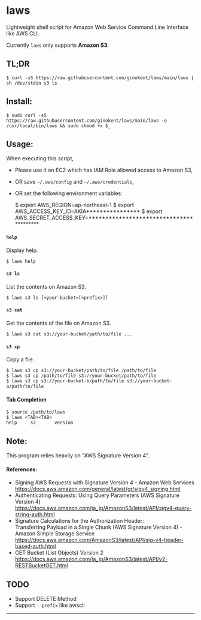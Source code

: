 
laws
====

Lightweight shell script for Amazon Web Service Command Line Interface like AWS CLI.

Currently `laws` only supports **Amazon S3**.


## TL;DR

    $ curl -sS https://raw.githubusercontent.com/ginokent/laws/main/laws | sh /dev/stdin s3 ls


## Install:

    $ sudo curl -sS https://raw.githubusercontent.com/ginokent/laws/main/laws -o /usr/local/bin/laws && sudo chmod +x $_


## Usage:

When executing this script,
- Please use it on EC2 which has IAM Role allowed access to Amazon S3,
- OR save `~/.aws/config` and `~/.aws/credentials`,
- OR set the following environment variables:

    $ export AWS_REGION=ap-northeast-1
    $ export AWS_ACCESS_KEY_ID=AKIA****************
    $ export AWS_SECRET_ACCESS_KEY=****************************************

#### `help`
Display help.  

    $ laws help

#### `s3 ls`
List the contents on Amazon S3.  

    $ laws s3 ls [<your-bucket>[<prefix>]]

#### `s3 cat`
Get the contents of the file on Amazon S3.  

    $ laws s3 cat s3://your-bucket/path/to/file ...

#### `s3 cp`
Copy a file.  

    $ laws s3 cp s3://your-bucket/path/to/file /path/to/file
    $ laws s3 cp /path/to/file s3://your-bucket/path/to/file
    $ laws s3 cp s3://your-bucket-b/path/to/file s3://your-bucket-a/path/to/file

#### Tab Completion

    $ source /path/to/laws
    $ laws <TAB><TAB>
    help     s3       version


## Note:
This program relies heavily on "AWS Signature Version 4".  

#### References:
- Signing AWS Requests with Signature Version 4 - Amazon Web Services  
  https://docs.aws.amazon.com/general/latest/gr/sigv4_signing.html  
- Authenticating Requests: Using Query Parameters (AWS Signature Version 4)
  https://docs.aws.amazon.com/ja_jp/AmazonS3/latest/API/sigv4-query-string-auth.html
- Signature Calculations for the Authorization Header:  
  Transferring Payload in a Single Chunk (AWS Signature Version 4) - Amazon Simple Storage Service  
  https://docs.aws.amazon.com/AmazonS3/latest/API/sig-v4-header-based-auth.html  
- GET Bucket (List Objects) Version 2  
  https://docs.aws.amazon.com/ja_jp/AmazonS3/latest/API/v2-RESTBucketGET.html  


## TODO
- Support DELETE Method
- Support `--prefix` like awscli


---
